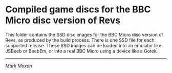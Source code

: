 # Compiled game discs for the BBC Micro disc version of Revs

This folder contains the SSD disc images for the BBC Micro disc version of Revs, as produced by the build process. There is one SSD file for each supported release. These SSD images can be loaded into an emulator like JSBeeb or BeebEm, or into a real BBC Micro using a device like a Gotek.

---

_Mark Moxon_